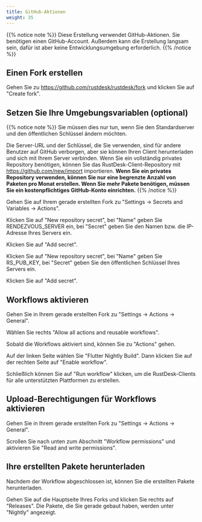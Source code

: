 ```yaml
---
title: GitHub-Aktionen
weight: 35
---
```


{{% notice note %}}
Diese Erstellung verwendet GitHub-Aktionen. Sie benötigen einen GitHub-Account. Außerdem kann die Erstellung langsam sein, dafür ist aber keine Entwicklungsumgebung erforderlich.
{{% /notice %}}

## Einen Fork erstellen

Gehen Sie zu https://github.com/rustdesk/rustdesk/fork und klicken Sie auf "Create fork".

## Setzen Sie Ihre Umgebungsvariablen (optional)

{{% notice note %}}
Sie müssen dies nur tun, wenn Sie den Standardserver und den öffentlichen Schlüssel ändern möchten.

Die Server-URL und der Schlüssel, die Sie verwenden, sind für andere Benutzer auf GitHub verborgen, aber sie können Ihren Client herunterladen und sich mit Ihrem Server verbinden. Wenn Sie ein vollständig privates Repository benötigen, können Sie das RustDesk-Client-Repository mit https://github.com/new/import importieren. **Wenn Sie ein privates Repository verwenden, können Sie nur eine begrenzte Anzahl von Paketen pro Monat erstellen. Wenn Sie mehr Pakete benötigen, müssen Sie ein kostenpflichtiges GitHub-Konto einrichten.**
{{% /notice %}}

Gehen Sie auf Ihrem gerade erstellten Fork zu "Settings -> Secrets and Variables -> Actions".

Klicken Sie auf "New repository secret", bei "Name" geben Sie RENDEZVOUS_SERVER ein, bei "Secret" geben Sie den Namen bzw. die IP-Adresse Ihres Servers ein.

Klicken Sie auf "Add secret".

Klicken Sie auf "New repository secret", bei "Name" geben Sie RS_PUB_KEY, bei "Secret" geben Sie den öffentlichen Schlüssel Ihres Servers ein.

Klicken Sie auf "Add secret".

## Workflows aktivieren

Gehen Sie in Ihrem gerade erstellten Fork zu "Settings -> Actions -> General".

Wählen Sie rechts "Allow all actions and reusable workflows".

Sobald die Workflows aktiviert sind, können Sie zu "Actions" gehen.

Auf der linken Seite wählen Sie "Flutter Nightly Build". Dann klicken Sie auf der rechten Seite auf "Enable workflow".

Schließlich können Sie auf "Run workflow" klicken, um die RustDesk-Clients für alle unterstützten Plattformen zu erstellen.

## Upload-Berechtigungen für Workflows aktivieren

Gehen Sie in Ihrem gerade erstellten Fork zu "Settings -> Actions -> General".

Scrollen Sie nach unten zum Abschnitt "Workflow permissions" und aktivieren Sie "Read and write permissions".

## Ihre erstellten Pakete herunterladen

Nachdem der Workflow abgeschlossen ist, können Sie die erstellten Pakete herunterladen.

Gehen Sie auf die Hauptseite Ihres Forks und klicken Sie rechts auf "Releases". Die Pakete, die Sie gerade gebaut haben, werden unter "Nightly" angezeigt.

